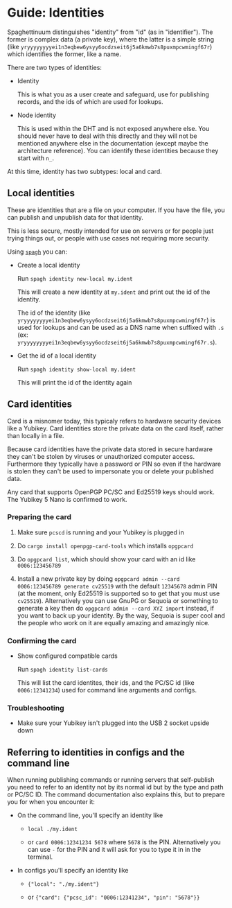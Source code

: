 # Guide: Identities

Spaghettinuum distinguishes "identity" from "id" (as in "identifier"). The former is complex data (a private key), where the latter is a simple string (like `yryyyyyyyyei1n3eqbew6ysyy6ocdzseit6j5a6kmwb7s8puxmpcwmingf67r`) which identifies the former, like a name.

There are two types of identities:

- Identity

  This is what you as a user create and safeguard, use for publishing records, and the ids of which are used for lookups.

- Node identity

  This is used within the DHT and is not exposed anywhere else. You should never have to deal with this directly and they will not be mentioned anywhere else in the documentation (except maybe the architecture reference). You can identify these identities because they start with `n_`.

At this time, identity has two subtypes: local and card.

## Local identities

These are identities that are a file on your computer. If you have the file, you can publish and unpublish data for that identity.

This is less secure, mostly intended for use on servers or for people just trying things out, or people with use cases not requiring more security.

Using [`spagh`](./reference_spagh.md) you can:

- Create a local identity

  Run `spagh identity new-local my.ident`

  This will create a new identity at `my.ident` and print out the id of the identity.

  The id of the identity (like `yryyyyyyyyei1n3eqbew6ysyy6ocdzseit6j5a6kmwb7s8puxmpcwmingf67r`) is used for lookups and can be used as a DNS name when suffixed with `.s` (ex: `yryyyyyyyyei1n3eqbew6ysyy6ocdzseit6j5a6kmwb7s8puxmpcwmingf67r.s`).

- Get the id of a local identity

  Run `spagh identity show-local my.ident`

  This will print the id of the identity again

## Card identities

Card is a misnomer today, this typicaly refers to hardware security devices like a Yubikey. Card identities store the private data on the card itself, rather than locally in a file.

Because card identities have the private data stored in secure hardware they can't be stolen by viruses or unauthorized computer access. Furthermore they typically have a password or PIN so even if the hardware is stolen they can't be used to impersonate you or delete your published data.

Any card that supports OpenPGP PC/SC and Ed25519 keys should work. The Yubikey 5 Nano is confirmed to work.

### Preparing the card

1. Make sure `pcscd` is running and your Yubikey is plugged in

2. Do `cargo install openpgp-card-tools` which installs `opgpcard`

3. Do `opgpcard list`, which should show your card with an id like `0006:123456789`

4. Install a new private key by doing `opgpcard admin --card 0006:123456789 generate cv25519` with the default `12345678` admin PIN (at the moment, only Ed25519 is supported so to get that you must use `cv25519`). Alternatively you can use GnuPG or Sequoia or something to generate a key then do `opgpcard admin --card XYZ import` instead, if you want to back up your identity. By the way, Sequoia is super cool and the people who work on it are equally amazing and amazingly nice.

### Confirming the card

- Show configured compatible cards

  Run `spagh identity list-cards`

  This will list the card identites, their ids, and the PC/SC id (like `0006:12341234`) used for command line arguments and configs.

### Troubleshooting

- Make sure your Yubikey isn't plugged into the USB 2 socket upside down

## Referring to identities in configs and the command line

When running publishing commands or running servers that self-publish you need to refer to an identity not by its normal id but by the type and path or PC/SC ID. The command documentation also explains this, but to prepare you for when you encounter it:

- On the command line, you'll specify an identity like

  - `local ./my.ident`

  - or `card 0006:12341234 5678` where `5678` is the PIN. Alternatively you can use `-` for the PIN and it will ask for you to type it in in the terminal.

- In configs you'll specify an identity like

  - `{"local": "./my.ident"}`

  - or `{"card": {"pcsc_id": "0006:12341234", "pin": "5678"}}`
